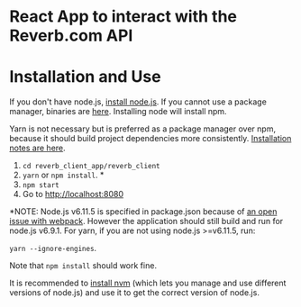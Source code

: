 # React App to interact with the Reverb.com API

# Installation and Use
If you don't have node.js, [install node.js](https://nodejs.org/en/download/package-manager/). If you cannot use a package manager, binaries are [here](https://nodejs.org/en/download/). Installing node will install npm. 

Yarn is not necessary but is preferred as a package manager over npm, because it should build project dependencies more consistently. [Installation notes are here](https://yarnpkg.com/en/docs/install).

1. `cd reverb_client_app/reverb_client` 
2. `yarn` or `npm install`. *
3. `npm start`
4. Go to [http://localhost:8080](http://localhost:8080)

*NOTE: Node.js v6.11.5 is specified in package.json because of [an open issue with webpack](https://github.com/webpack/webpack/issues/6579). However the application should still build and run for node.js v6.9.1. For yarn, if you are not using node.js >=v6.11.5, run: 

`yarn --ignore-engines`. 

Note that `npm install` should work fine. 

It is recommended to [install nvm](https://github.com/creationix/nvm#installation) (which lets you manage and use different versions of node.js) and use it to get the correct version of node.js.


